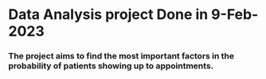 # Data Analysis project Done in 9-Feb-2023
### The project aims to find the most important factors in the probability of patients showing up to appointments.
